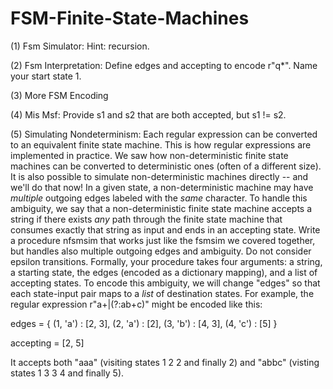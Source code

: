 # FSM-Finite-State-Machines

(1) Fsm Simulator:  Hint: recursion.

(2) Fsm Interpretation:  Define edges and accepting to encode r"q*". Name your start state 1.

(3) More FSM Encoding

(4) Mis Msf:  Provide s1 and s2 that are both accepted, but s1 != s2.

(5) Simulating Nondeterminism:  Each regular expression can be converted to an equivalent finite state machine. This is how regular expressions are implemented in practice. We saw how non-deterministic finite state machines can be converted to deterministic ones (often of a different size). It is also possible to simulate non-deterministic machines directly -- and we'll do that now! In a given state, a non-deterministic machine may have *multiple* outgoing edges labeled with the *same* character. To handle this ambiguity, we say that a non-deterministic finite state machine accepts a string if there exists *any* path through the finite state machine that consumes exactly that string as input and ends in an accepting state. Write a procedure nfsmsim that works just like the fsmsim we covered together, but handles also multiple outgoing edges and ambiguity. Do not consider epsilon transitions. Formally, your procedure takes four arguments: a string, a starting state, the edges (encoded as a dictionary mapping), and a list of accepting states. To encode this ambiguity, we will change "edges" so that each state-input pair maps to a *list* of destination states. For example, the regular expression r"a+|(?:ab+c)" might be encoded like  this:

edges = { (1, 'a') : [2, 3],
          (2, 'a') : [2],
          (3, 'b') : [4, 3],
          (4, 'c') : [5] }
          
accepting = [2, 5] 

 It accepts both "aaa" (visiting states 1 2 2 and finally 2) and "abbc" (visting states 1 3 3 4 and finally 5). 
